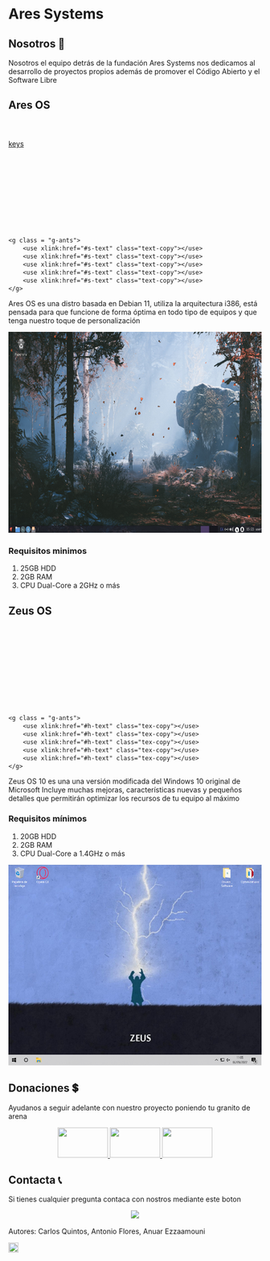 # Ares Systems

## Nosotros 👥
Nosotros el equipo detrás de la fundación Ares Systems nos dedicamos al desarrollo de proyectos propios además   de promover el Código Abierto y el Software Libre 

## Ares OS
<header class="header">
	<h1 class="glitched"></h1>
</header>
<a class="inspiration-button" href="https://www.g2a.com/es/microsoft-windows-10-pro-microsoft-key-global-i10000083916004" target="_blank">keys</a>

<svg viewBox="0 0 960 300">
	<symbol id="s-text">
		<text text-anchor="middle" x="50%" y="90%">Ares os</text>
	</symbol>

	<g class = "g-ants">
		<use xlink:href="#s-text" class="text-copy"></use>
		<use xlink:href="#s-text" class="text-copy"></use>
		<use xlink:href="#s-text" class="text-copy"></use>
		<use xlink:href="#s-text" class="text-copy"></use>
		<use xlink:href="#s-text" class="text-copy"></use>
	</g>
</svg>

Ares OS es una distro basada en Debian 11, utiliza la arquitectura i386, está pensada para que funcione de forma óptima en todo tipo de equipos y que tenga nuestro toque de personalización

<p align="center">
 <a href="https://raw.githubusercontent.com/aresystems/aresystems.github.io/main/aresos.png"><img src="https://raw.githubusercontent.com/aresystems/aresystems.github.io/main/aresos.png" width="600" height="400"></a>
</p>

### Requisitos minimos
1. 25GB HDD
2. 2GB RAM                                                                                                       
3. CPU Dual-Core a 2GHz o más

## Zeus OS
<svg viewBox="0 0 960 300">
	<symbol id="h-text">
		<text text-anchor="middle" x="50%" y="80%">Zeus os</text>
	</symbol>

	<g class = "g-ants">
		<use xlink:href="#h-text" class="tex-copy"></use>
		<use xlink:href="#h-text" class="tex-copy"></use>
		<use xlink:href="#h-text" class="tex-copy"></use>
		<use xlink:href="#h-text" class="tex-copy"></use>
		<use xlink:href="#h-text" class="tex-copy"></use>
	</g>
</svg>

Zeus OS 10 es una una versión modificada del Windows 10 original de Microsoft
Incluye muchas mejoras, características nuevas y pequeños detalles que permitirán optimizar los recursos de tu equipo al máximo

### Requisitos mínimos
1. 20GB HDD
2. 2GB RAM
3. CPU Dual-Core a 1.4GHz o más

<p align="center">
 <a href="https://raw.githubusercontent.com/aresystems/aresystems.github.io/main/Zeus%20OS%2010.png"><img src="https://raw.githubusercontent.com/aresystems/aresystems.github.io/main/Zeus%20OS%2010.png" width="600" height="400"></a>
</p>

## Donaciones 💲
Ayudanos a seguir adelante con nuestro proyecto poniendo tu granito de arena
<p align="center">
  <a href="https://www.paypal.me/aresystems?locale.x=es_ES"><img src="https://www.consumoteca.com/wp-content/uploads/Logo-de-PayPal.jpg" width="100" height="60"> </a>
  <a href="https://ko-fi.com/aresystems79486"><img src="https://www.tuexperto.com/wp-content/uploads/2020/06/ko-fi-preguntas-y-respuestas-espanol.jpg" width="100" height="60"> </a>
  <a href="https://www.buymeacoffee.com/aresystems"><img src="https://miro.medium.com/max/1400/1*09z8y8Q7CsZInYJ8IZ27aQ.jpeg" width="100" height="60"> </a>
</p>

## Contacta 📞
Si tienes cualquier pregunta contaca con nostros mediante este boton
<p align="center">
  <a id="imagen:hover" href="mailto:aresystems@protonmail.com?"><img src="https://protonmail.com/images/media/security/secured-by-protonmail-white.png"></a>
</p>

<footer>
  <p>Autores: Carlos Quintos, Antonio Flores, Anuar Ezzaamouni</p>
  <a href="https://www.instagram.com/aresystems.io/?hl=es"><img src="https://upload.wikimedia.org/wikipedia/commons/thumb/e/e7/Instagram_logo_2016.svg/1200px-Instagram_logo_2016.svg.png" width="20" height="20"> </a>
</footer>
